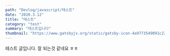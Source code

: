 ```yaml
---
path: "Devlog/javascript/테스트"
date: "2020.3.12"
title: "테스트"
category: "test"
summary: "테스트입니다"
thumbnail: "https://www.gatsbyjs.org/static/gatsby-icon-4a9773549091c227cd2eb82ccd9c5e3a.png"
---
```


테스트 글입니다. 잘 되는것 같네요 ㅎㅎ